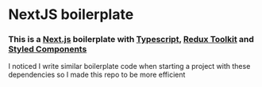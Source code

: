 # NextJS boilerplate
### This is a [Next.js](https://nextjs.org/) boilerplate with [Typescript](https://www.typescriptlang.org/), [Redux Toolkit](https://redux-toolkit.js.org/) and [Styled Components](https://styled-components.com/)
I noticed I write similar boilerplate code when starting a project with these dependencies so I made this repo to be more efficient
